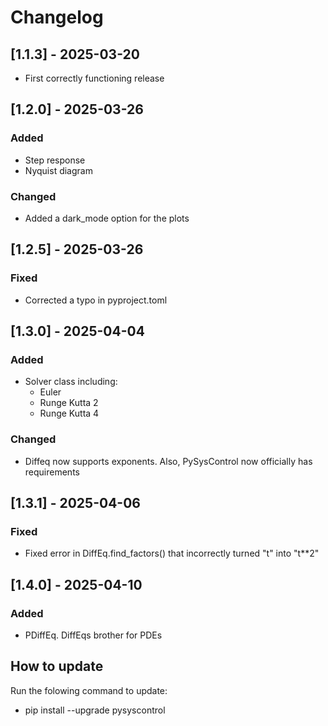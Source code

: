 # Changelog

## [1.1.3] - 2025-03-20
- First correctly functioning release

## [1.2.0] - 2025-03-26
### Added
- Step response
- Nyquist diagram
### Changed
- Added a dark_mode option for the plots

## [1.2.5] - 2025-03-26
### Fixed
- Corrected a typo in pyproject.toml

## [1.3.0] - 2025-04-04
### Added
- Solver class including:
  - Euler
  - Runge Kutta 2
  - Runge Kutta 4
### Changed
- Diffeq now supports exponents.
Also, PySysControl now officially has requirements
## [1.3.1] - 2025-04-06
### Fixed
- Fixed error in DiffEq.find_factors() that incorrectly turned "t" into "t**2"
## [1.4.0] - 2025-04-10
### Added
- PDiffEq. DiffEqs brother for PDEs
## How to update
Run the folowing command to update:
- pip install --upgrade pysyscontrol
